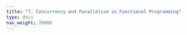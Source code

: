 ```yaml
---
title: "7. Concurrency and Parallelism in Functional Programming"
type: docs
nav_weight: 70000
---
```

